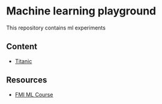 # Machine learning playground
This repository contains ml experiments 

## Content
 - [Titanic](playground/titanic.ipynb)

## Resources
 - [FMI ML Course](http://fmi.machine-learning.bg)
